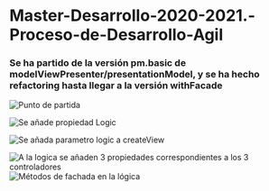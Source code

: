 # Master-Desarrollo-2020-2021.-Proceso-de-Desarrollo-Agil

### Se ha partido de la versión pm.basic de modelViewPresenter/presentationModel, y se ha hecho refactoring hasta llegar a la versión withFacade

![Punto de partida](https://www.plantuml.com/plantuml/svg/VP71QiCm38RlUWh1Bkr6_01Xb48FkuOjxEuweXYSkDZEniZwxajSZ3B7syLrzKc_Vlyv-Y1T67i347GmXCqu18iTuNMkwquAR7fnbbuh07dsmKaLK1dfFRPQjLArbd02H7oO4hyfHpBGkwRFtRx6vJSsN8tysktX1X058i29_v_iuAsXjUul69mrXjnztTE5miaQwtRAMjVfGGQQbyNICiKgpzzLjT5UDpnMrG5VP4yrNkOp8z5cZH_pcPEt9JmsbkDcVk_Vz9NysDEA0z-Zvrm-vxb-ZlzTa9uCi4bTY4EAAtuwM4vECPLNToo4aVFSROvBRhc3uyvtSzHRmhgHGH8e6quQ9RUiKZRBmqBSXyd5dNmjoHvfwCRU_000)

![Se añade propiedad Logic](https://www.plantuml.com/plantuml/svg/TP6nQiCm48PtFSL1bwJ5XgwXX426BXrA4x9Vv2EeoBuWoIrfceVgC_J5QiiOYRExoEVxfF__TThuW2wqjLKgc6093eybx0ZmzmShWhFZiw4AAx1yCXeGzaRlKU-Pu0AUm3H66xJc2y6tmCTt2WpK05dGtFZWMXtOAON7haOTG5lqFbEvAW2ukuxyfXrXe8EXpyLo1VqtRZXRl2oMwgPK58W0hkb_svcnfLmtmPS-kzWT75jBRl1_E57OicMtqCokCWq6wjnZgp-LP9--Ys9Ybl7xebWFVafsdx6c5PowLP1ucHLyTAiak_vrKbg9NorU_gTlvDkQCgvI7IyYvIMN-X9F3OP9ZxVD3VEcVAkoN8ypZG-k-dMmoDjP3NF3aLoc5tYQFj-HnY-zq-Yd9Eb6faQ1-S23ndpQf38VDXqko-4mkUYPoZbPjQ6cQclx1m00)

![Se añada parametro logic a createView](https://www.plantuml.com/plantuml/svg/TPB1IWCn48RlUOe1BwsoU_1Of5HwyE91jFG-faDPo6vAabLaxSFu23v3NypDXcN2D5v2Eb_c_sV-xiO7TA5lZGfDC0Jx-neUBxzui712T_bfAJWBp_ROQ43GZZ3Glg5FfV3T1uSwW3ReFUmQlKEzimI30e2ROUPdRbea7HFFvGfYQNfxClYrMAgpKaah0XZuzzPstXhABHXEck9rSDOOSccKkoE5hJNMBRIrxj1q66XqdqgnYsKVlglgoYpZjrMrJdvALf-mfHKSnrEIkCmAFiPJahSOFKyhySkOol_qbNpVKiOLtzCYGbvoeIznmI0bFM-R6-P5-L_LzNhED7quyKmMUJcxGo4SoSNq0fVZuHSSl_JcwAy9wwP5Pe7om4cZF2shb8VbvhfEpUGcJxwMP3VK7VhM_040)

![A la logica se añaden 3 propiedades correspondientes a los 3 controladores](https://www.plantuml.com/plantuml/svg/VP71IWCn48RlynG3NbfbU-cjIAdquCM3QEazpGuba4sM95LaxGDvz1dwOYODIvOnUWd9V9D__fdP-21SE7KQ8AYW2VVB1JwW5gZjKKc1GNG7TVaow0aZ5fTlqPA92HwNs3lRAsfZnAEqpf7lhMaLcH03II8bIMk2irgqDd8440SVd901PHJnk5Do9-JE4Ww0Y3V3oC_IaGYqL_G-UqfcigNv2bFecjjhyJ6RmnaWQoM0GtblhV5MqxH4WLbpcfsDQdBPojsHmjPgwsRIMjSg8mB5wjTG-bLaxp-RvbUn2RzjcdMk1ppwA3fQuJ6UdAHcLlWMJqvUqywAMuwVurJ-fY_aJnrDE9HxReJ9SyxrEVwtmDWoG1u_UzVxAuZNBgHQbcr_iLYFMqh31KZdkBmIdjonPeTpFW-6QyPAHccOrouDrqdMpOsC0dN3MQFkjgZKpPRFQNhfGIuzeLnhih0Xqvuw_GC0)
![Métodos de fachada en la lógica](https://www.plantuml.com/plantuml/svg/VLDDRnCn4BtxLup49O5cJvmYLBMWYWke5Qnw7xpJOE5THsDle0hzGVmE_XZ-IEFLoFHYpRxdUU-DxRto0JdCerN114jm_xQ3cmaiWdKxen6q6yn3B4Rd8-HX_Fidk24M0y43wkyu8EoH4UuiFX9_S5DWPotn1NnDqXM0H_X2VXwfGahXDnyOTG1jqNleZUvHzuxWg03WrV6PVz9C6EZUqC_LfvIiv5jl8K5vxpu6MAtLar95An5mhD_HrZjBIujAPirY-cP7CRLrlDBEyM0c3BJE139TMzkx7pJvs-czGnvMXJ7-B7j29leLIfdqhdKm1ogg1TpF8Gj9axJxxiJTC3TIZEv0fTMnsPdf0W9ox3gttsRuSzmcL8HDdzl4lfOcawUmFDfwWoySsHOobBhgcR_xlTc0l8a5_tgpkIoNeIJw4KVQmYwkaaatlOL3N0KZdw2aqvlzBzjuhRKkWqXvoGjzIRzey3ooKlauv7Txlaf9xyeqRSMlqNMNS0Bp_wNIMa8luKKDhJYI5vaatGfMTzI1fNSTkCqKtJB8MQ0Pk6YqqrQLTjZQt7MbcJXxrh8bUqNJC8_s7m00)
